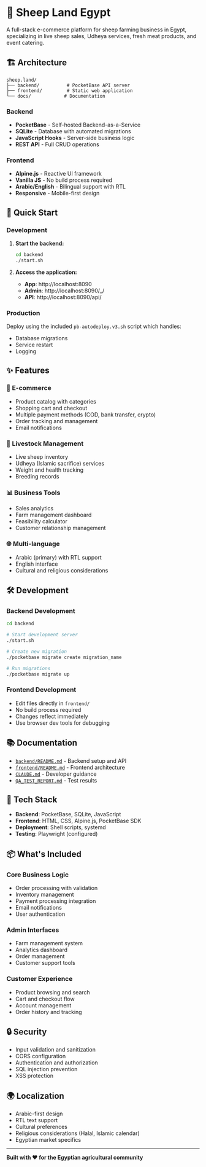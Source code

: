 # 🐑 Sheep Land Egypt

A full-stack e-commerce platform for sheep farming business in Egypt, specializing in live sheep sales, Udheya services, fresh meat products, and event catering.

## 🏗️ Architecture

```
sheep.land/
├── backend/          # PocketBase API server
├── frontend/         # Static web application  
└── docs/            # Documentation
```

### Backend
- **PocketBase** - Self-hosted Backend-as-a-Service
- **SQLite** - Database with automated migrations
- **JavaScript Hooks** - Server-side business logic
- **REST API** - Full CRUD operations

### Frontend  
- **Alpine.js** - Reactive UI framework
- **Vanilla JS** - No build process required
- **Arabic/English** - Bilingual support with RTL
- **Responsive** - Mobile-first design

## 🚀 Quick Start

### Development

1. **Start the backend:**
   ```bash
   cd backend
   ./start.sh
   ```

2. **Access the application:**
   - **App**: http://localhost:8090
   - **Admin**: http://localhost:8090/_/
   - **API**: http://localhost:8090/api/

### Production

Deploy using the included `pb-autodeploy.v3.sh` script which handles:
- Database migrations
- Service restart
- Logging

## ✨ Features

### 🛒 E-commerce
- Product catalog with categories
- Shopping cart and checkout
- Multiple payment methods (COD, bank transfer, crypto)
- Order tracking and management
- Email notifications

### 🐑 Livestock Management
- Live sheep inventory
- Udheya (Islamic sacrifice) services
- Weight and health tracking
- Breeding records

### 📊 Business Tools
- Sales analytics
- Farm management dashboard
- Feasibility calculator
- Customer relationship management

### 🌐 Multi-language
- Arabic (primary) with RTL support
- English interface
- Cultural and religious considerations

## 🛠️ Development

### Backend Development
```bash
cd backend

# Start development server
./start.sh

# Create new migration
./pocketbase migrate create migration_name

# Run migrations
./pocketbase migrate up
```

### Frontend Development
- Edit files directly in `frontend/`
- No build process required
- Changes reflect immediately
- Use browser dev tools for debugging

## 📚 Documentation

- [`backend/README.md`](backend/README.md) - Backend setup and API
- [`frontend/README.md`](frontend/README.md) - Frontend architecture
- [`CLAUDE.md`](CLAUDE.md) - Developer guidance
- [`QA_TEST_REPORT.md`](QA_TEST_REPORT.md) - Test results

## 🎯 Tech Stack

- **Backend**: PocketBase, SQLite, JavaScript
- **Frontend**: HTML, CSS, Alpine.js, PocketBase SDK
- **Deployment**: Shell scripts, systemd
- **Testing**: Playwright (configured)

## 📦 What's Included

### Core Business Logic
- Order processing with validation
- Inventory management
- Payment processing integration
- Email notifications
- User authentication

### Admin Interfaces  
- Farm management system
- Analytics dashboard
- Order management
- Customer support tools

### Customer Experience
- Product browsing and search
- Cart and checkout flow
- Account management  
- Order history and tracking

## 🔒 Security

- Input validation and sanitization
- CORS configuration
- Authentication and authorization
- SQL injection prevention
- XSS protection

## 🌍 Localization

- Arabic-first design
- RTL text support
- Cultural preferences
- Religious considerations (Halal, Islamic calendar)
- Egyptian market specifics

---

**Built with ❤️ for the Egyptian agricultural community**